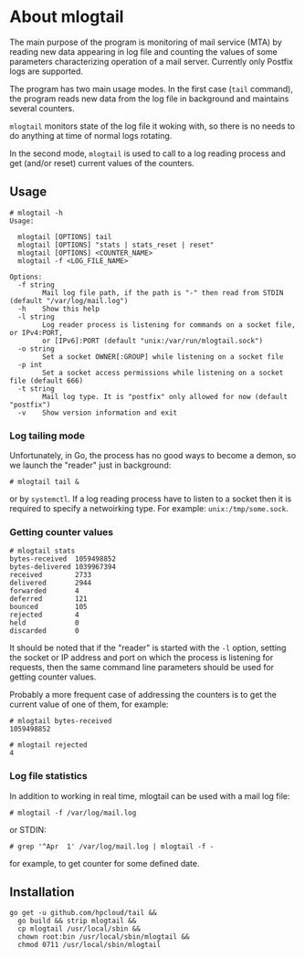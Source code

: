 # About mlogtail
The main purpose of the program is monitoring of mail service (MTA) by reading new data appearing in log file and counting the values of some parameters characterizing operation of a mail server. Currently only Postfix logs are supported.

The program has two main usage modes. In the first case (`tail` command), the program reads new data from the log file in background and maintains several counters.

`mlogtail` monitors state of the log file it woking with, so there is no needs to do anything at time of normal logs rotating.

In the second mode, `mlogtail` is used to call to a log reading process and get (and/or reset) current values of the counters.

## Usage

```none
# mlogtail -h
Usage:

  mlogtail [OPTIONS] tail
  mlogtail [OPTIONS] "stats | stats_reset | reset"
  mlogtail [OPTIONS] <COUNTER_NAME>
  mlogtail -f <LOG_FILE_NAME>

Options:
  -f string
        Mail log file path, if the path is "-" then read from STDIN (default "/var/log/mail.log")
  -h    Show this help
  -l string
        Log reader process is listening for commands on a socket file, or IPv4:PORT,
        or [IPv6]:PORT (default "unix:/var/run/mlogtail.sock")
  -o string
        Set a socket OWNER[:GROUP] while listening on a socket file
  -p int
        Set a socket access permissions while listening on a socket file (default 666)
  -t string
        Mail log type. It is "postfix" only allowed for now (default "postfix")
  -v    Show version information and exit
```

### Log tailing mode

Unfortunately, in Go, the process has no good ways to become a demon, so we launch the "reader" just in background:

```none
# mlogtail tail &
```

or by `systemctl`. If a log reading process have to listen to a socket then it is required to specify a netwoirking type. For example: `unix:/tmp/some.sock`.

### Getting counter values

```none
# mlogtail stats
bytes-received  1059498852
bytes-delivered 1039967394
received        2733
delivered       2944
forwarded       4
deferred        121
bounced         105
rejected        4
held            0
discarded       0
```

It should be noted that if the "reader" is started with the `-l` option, setting the socket or IP address and port on which the process is listening for requests, then the same command line parameters should be used for getting counter values.

Probably a more frequent case of addressing the counters is to get the current value of one of them, for example:

```none
# mlogtail bytes-received
1059498852
```
```none
# mlogtail rejected
4
```

### Log file statistics

In addition to working in real time, mlogtail can be used with a mail log file:

```none
# mlogtail -f /var/log/mail.log
```
or STDIN:
```none
# grep '^Apr  1' /var/log/mail.log | mlogtail -f -
```
for example, to get counter for some defined date.

## Installation

```none
go get -u github.com/hpcloud/tail &&
  go build && strip mlogtail &&
  cp mlogtail /usr/local/sbin &&
  chown root:bin /usr/local/sbin/mlogtail &&
  chmod 0711 /usr/local/sbin/mlogtail
```

